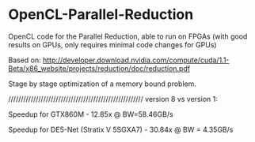# OpenCL-Parallel-Reduction
OpenCL code for the Parallel Reduction, able to run on FPGAs (with good results on GPUs, only requires minimal code changes for GPUs)

Based on: http://developer.download.nvidia.com/compute/cuda/1.1-Beta/x86_website/projects/reduction/doc/reduction.pdf

Stage by stage optimization of a memory bound problem. 


//////////////////////////////////////////////////////
version 8 vs version 1:

Speedup for GTX860M - 12.85x @ BW=58.46GB/s

Speedup for DE5-Net (Stratix V 5SGXA7) - 30.84x @ BW = 4.35GB/s
